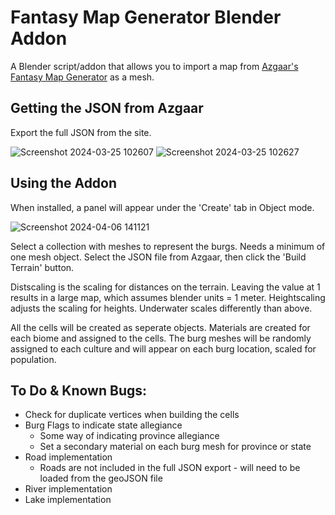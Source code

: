 # Fantasy Map Generator Blender Addon

A Blender script/addon that allows you to import a map from [Azgaar's Fantasy Map Generator](https://azgaar.github.io/Fantasy-Map-Generator/) as a mesh.

## Getting the JSON from Azgaar

Export the full JSON from the site. 

![Screenshot 2024-03-25 102607](https://github.com/kwarzeski/FantasyMapGeneratorBlenderAddon/assets/99751286/adb2ef6b-3f1c-40ce-9975-e223326b7b5d)
![Screenshot 2024-03-25 102627](https://github.com/kwarzeski/FantasyMapGeneratorBlenderAddon/assets/99751286/916abca8-251c-4b2b-ad94-80216ce4938b)

## Using the Addon

When installed, a panel will appear under the 'Create' tab in Object mode.

![Screenshot 2024-04-06 141121](https://github.com/kwarzeski/FantasyMapGeneratorBlenderAddon/assets/99751286/880f0b82-2653-4310-a140-1cec245d6c3b)

Select a collection with meshes to represent the burgs. Needs a minimum of one mesh object. Select the JSON file from Azgaar, then click the 'Build Terrain' button. 

Distscaling is the scaling for distances on the terrain. Leaving the value at 1 results in a large map, which assumes blender units = 1 meter. Heightscaling adjusts the scaling for heights. Underwater scales differently than above.

All the cells will be created as seperate objects. Materials are created for each biome and assigned to the cells. The burg meshes will be randomly assigned to each culture and will appear on each burg location, scaled for population.

## To Do & Known Bugs:
- Check for duplicate vertices when building the cells
- Burg Flags to indicate state allegiance
  * Some way of indicating province allegiance
  * Set a secondary material on each burg mesh for province or state
- Road implementation
  * Roads are not included in the full JSON export - will need to be loaded from the geoJSON file
- River implementation
- Lake implementation
